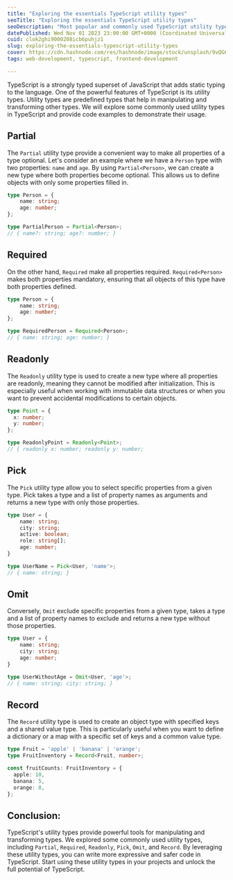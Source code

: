 ```yaml
---
title: "Exploring the essentials TypeScript utility types"
seoTitle: "Exploring the essentials TypeScript utility types"
seoDescription: "Most popular and commonly used TypeScript utility types for Angular applications, partial, required, readonly, pick, omit, record"
datePublished: Wed Nov 01 2023 23:00:00 GMT+0000 (Coordinated Universal Time)
cuid: clok2ghi9000208icb6puhjz1
slug: exploring-the-essentials-typescript-utility-types
cover: https://cdn.hashnode.com/res/hashnode/image/stock/unsplash/9vQG6v1md1s/upload/527401bbc8b8c5aec503f47bea0adb69.jpeg
tags: web-development, typescript, frontend-development

---
```


TypeScript is a strongly typed superset of JavaScript that adds static typing to the language. One of the powerful features of TypeScript is its utility types. Utility types are predefined types that help in manipulating and transforming other types. We will explore some commonly used utility types in TypeScript and provide code examples to demonstrate their usage.

## **Partial**

The `Partial` utility type provide a convenient way to make all properties of a type optional. Let's consider an example where we have a `Person` type with two properties: `name` and `age`. By using `Partial<Person>`, we can create a new type where both properties become optional. This allows us to define objects with only some properties filled in.

```typescript
type Person = {
    name: string;
    age: number;
};

type PartialPerson = Partial<Person>;
// { name?: string; age?: number; }
```

## **Required**

On the other hand, `Required` make all properties required. `Required<Person>` makes both properties mandatory, ensuring that all objects of this type have both properties defined.

```typescript
type Person = {
    name: string;
    age: number;
};

type RequiredPerson = Required<Person>;
// { name: string; age: number; }
```

## **Readonly**

The `Readonly` utility type is used to create a new type where all properties are readonly, meaning they cannot be modified after initialization. This is especially useful when working with immutable data structures or when you want to prevent accidental modifications to certain objects.

```typescript
type Point = {
  x: number;
  y: number;
};

type ReadonlyPoint = Readonly<Point>;
// { readonly x: number; readonly y: number; 
```

## **Pick**

The `Pick` utility type allow you to select specific properties from a given type. Pick takes a type and a list of property names as arguments and returns a new type with only those properties.

```typescript
type User = {
    name: string;
    city: string;
    active: boolean;
    role: string[];
    age: number;
}

type UserName = Pick<User, 'name'>;
// { name: string; } 
```

## **Omit**

Conversely, `Omit` exclude specific properties from a given type, takes a type and a list of property names to exclude and returns a new type without those properties.

```typescript
type User = {
    name: string;
    city: string;
    age: number;
}

type UserWithoutAge = Omit<User, 'age'>;
// { name: string; city: string; }
```

## **Record**

The `Record` utility type is used to create an object type with specified keys and a shared value type. This is particularly useful when you want to define a dictionary or a map with a specific set of keys and a common value type.

```typescript
type Fruit = 'apple' | 'banana' | 'orange';
type FruitInventory = Record<Fruit, number>;

const fruitCounts: FruitInventory = {
  apple: 10,
  banana: 5,
  orange: 8,
};
```

## **Conclusion:**

TypeScript's utility types provide powerful tools for manipulating and transforming types. We explored some commonly used utility types, including `Partial`, `Required`, `Readonly`, `Pick`, `Omit`, and `Record`. By leveraging these utility types, you can write more expressive and safer code in TypeScript. Start using these utility types in your projects and unlock the full potential of TypeScript.